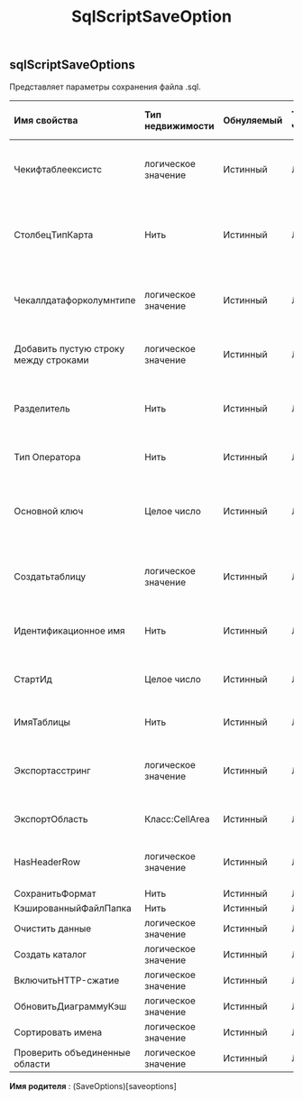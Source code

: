 ﻿---
title: SqlScriptSaveOption
second_title: Aspose.Cells Cloud Documen
type: docs
url: /ru/specification/model/sqlscriptsaveoptions/
description: "Aspose.Cells Спецификация облачной модели: SqlScriptSaveOptions. Легко обрабатывайте Excel и другие документы электронных таблиц с помощью таких функций, как открытие, создание, редактирование, разделение, слияние, сравнение и преобразование."
weight: 50
---
## **sqlScriptSaveOptions**

Представляет параметры сохранения файла .sql.

| Имя свойства| Тип недвижимости| Обнуляемый| Только чтение| Значение по умолчанию| Описание|
|:- |:- |:- |:- |:- |:- |
| Чекифтаблеексистс| логическое значение| Истинный| ЛОЖЬ|| Перед созданием проверьте, существует ли имя таблицы.|
| СтолбецТипКарта| Нить| Истинный| ЛОЖЬ|| Получает и устанавливает карту типов столбцов для другой базы данных.|
| Чекаллдатафорколумнтипе| логическое значение| Истинный| ЛОЖЬ|| Проверьте все данные, чтобы найти тип данных столбцов.|
| Добавить пустую строку между строками| логическое значение| Истинный| ЛОЖЬ|| Вставьте пустую строку между каждыми данными.|
| Разделитель| Нить| Истинный| ЛОЖЬ|| Получает и устанавливает разделитель символов сценария sql.|
| Тип Оператора| Нить| Истинный| ЛОЖЬ|| Получает и задает тип оператора sql.|
| Основной ключ| Целое число| Истинный| ЛОЖЬ|| Указывает, какой столбец является первичным ключом таблицы данных.|
| Создатьтаблицу| логическое значение| Истинный| ЛОЖЬ|| Указывает, экспортируется ли sql для создания таблицы.|
| Идентификационное имя| Нить| Истинный| ЛОЖЬ|| Получает и задает имя столбца идентификатора.|
| СтартИд| Целое число| Истинный| ЛОЖЬ|| Получает и устанавливает начальный идентификатор.|
| ИмяТаблицы| Нить| Истинный| ЛОЖЬ|| Получает и задает имя таблицы.|
|Экспортасстринг| логическое значение| Истинный| ЛОЖЬ|| Указывает, экспортируются ли все данные в виде строкового значения.|
| ЭкспортОбласть| Класс:CellArea| Истинный| ЛОЖЬ|| Получает или задает диапазон экспорта.|
| HasHeaderRow| логическое значение| Истинный| ЛОЖЬ|| Указывает, содержит ли диапазон строку заголовка.|
| СохранитьФормат| Нить| Истинный| ЛОЖЬ|||
| КэшированныйФайлПапка| Нить| Истинный| ЛОЖЬ|||
| Очистить данные| логическое значение| Истинный| ЛОЖЬ|||
| Создать каталог| логическое значение| Истинный| ЛОЖЬ|||
| ВключитьHTTP-сжатие| логическое значение| Истинный| ЛОЖЬ|||
| ОбновитьДиаграммуКэш| логическое значение| Истинный| ЛОЖЬ|||
|Сортировать имена| логическое значение| Истинный| ЛОЖЬ|||
| Проверить объединенные области| логическое значение| Истинный| ЛОЖЬ|||

**Имя родителя** : (SaveOptions)[saveoptions]